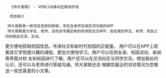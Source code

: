       《师大易联》 - HTML5与移动互联网开发
    
      项目简介
    
     师大易联是一款包含信息的获取，学生及老师互相交流功能的APP
     师大易联是为学生、老师、及校友专属定制的封闭性社交APP，旨在增加学生、老师、校友之间的彼此交流、互动。
更方便地获取校园信息。传递社交和新时代校园的正能量。
     用户可以在APP上观看其它学院感兴趣的课程、更加方便地学习。用户可以在校友录、校园活动、新闻等界面对校
友和校园进行了解。用户还可以在交流社区与同学交流，增加彼此的认识，还可以与老师进行答疑沟通。师大易联还会
根据您最近的浏览情况为您推送一些您喜爱的小文章。 
